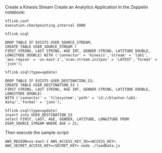 Create a Kinesis Stream
Create an Analytics Application
In the Zeppelin notebook:

```
%flink.conf
execution.checkpointing.interval 5000
```

```
%flink.ssql
     
DROP TABLE IF EXISTS USER_SOURCE_STREAM;
CREATE TABLE USER_SOURCE_STREAM (
FIRST STRING, LAST STRING, AGE INT, GENDER STRING, LATITUDE DOUBLE, LONGITUDE DOUBLE) WITH ('connector' = 'kinesis','stream' = 'lab1',
'aws.region' = 'us-east-1','scan.stream.initpos' = 'LATEST','format' = 'json');
```

```
%flink.ssql(type=update)

DROP TABLE IF EXISTS USER_DESTINATION_S3;
CREATE TABLE USER_DESTINATION_S3 (
FIRST STRING, LAST STRING, AGE INT, GENDER STRING, LATITUDE DOUBLE, LONGITUDE DOUBLE)
WITH ('connector' = 'filesystem','path' = 's3://blanton-lab1-data/','format' = 'json');
```

```
%flink.ssql(type=update)
insert into USER_DESTINATION_S3
select FIRST, LAST, AGE, GENDER, LATITUDE, LONGITUDE FROM USER_SOURCE_STREAM WHERE AGE > 21;
```

Then execute the sample script:
```
AWS_REGION=us-east-1 AWS_ACCESS_KEY_ID=<ACCESS_KEY> AWS_SECRET_ACCESS_KEY=<SECRET_KEY> node ./loadData.js
```
